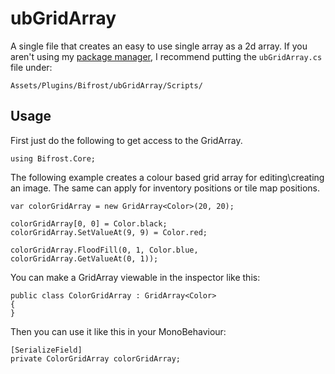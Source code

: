 ubGridArray
=
A single file that creates an easy to use single array as a 2d array. If you aren't using my [package manager](https://github.com/nhold/ubPackageManager), I recommend putting the `ubGridArray.cs` file under:

`Assets/Plugins/Bifrost/ubGridArray/Scripts/`

Usage
-

First just do the following to get access to the GridArray.

```
using Bifrost.Core;
```

The following example creates a colour based grid array for editing\creating an image. The same can apply for inventory positions or tile map positions.

```
var colorGridArray = new GridArray<Color>(20, 20);

colorGridArray[0, 0] = Color.black;
colorGridArray.SetValueAt(9, 9) = Color.red;

colorGridArray.FloodFill(0, 1, Color.blue, colorGridArray.GetValueAt(0, 1));

```

You can make a GridArray viewable in the inspector like this:

```
public class ColorGridArray : GridArray<Color>
{
}
```

Then you can use it like this in your MonoBehaviour:

```
[SerializeField]
private ColorGridArray colorGridArray; 
```
